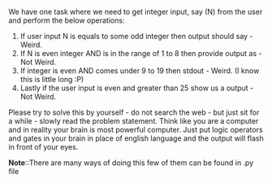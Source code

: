 We have one task where we need to get integer input, say (N) from the user and perform the below operations:

1. If user input N is equals to some odd integer then output should say - Weird.
2. If N is even integer AND is in the range of 1 to 8 then provide output as - Not Weird.
3. If integer is even AND comes under 9 to 19 then stdout - Weird. (I know this is little long :P)
4. Lastly if the user input is even and greater than 25 show us a output - Not Weird.

Please try to solve this by yourself - do not search the web - but just sit for a while - slowly read the problem statement.
Think like you are a computer and in reality your brain is most powerful computer. 
Just put logic operators and gates in your brain in place of english language and the output will flash in front of your eyes.

**Note**::There are many ways of doing this few of them can be found in .py file
